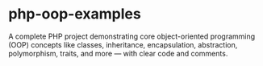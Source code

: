 # php-oop-examples
A complete PHP project demonstrating core object-oriented programming (OOP) concepts like classes, inheritance, encapsulation, abstraction, polymorphism, traits, and more — with clear code and comments.
